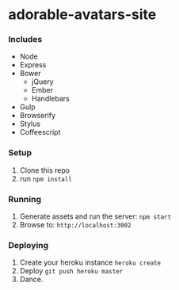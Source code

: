 # adorable-avatars-site

### Includes
* Node
* Express
* Bower
  * jQuery
  * Ember
  * Handlebars
* Gulp
* Browserify
* Stylus
* Coffeescript

### Setup

1. Clone this repo
2. run `npm install`


### Running

1. Generate assets and run the server: `npm start`
2. Browse to: `http://localhost:3002`


### Deploying

1. Create your heroku instance `heroku create`
2. Deploy `git push heroku master`
3. Dance.
